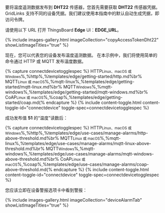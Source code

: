 要将温度遥测数据发布到 **DHT22** 传感器，您首先需要获取 **DHT22** 传感器凭据。
GridLinks 支持不同的设备凭据。我们建议使用本指南中的默认自动生成凭据，即访问令牌。

请使用以下 URL 打开 ThingsBoard **Edge** UI：**EDGE_URL**。

{% include images-gallery.html imageCollection="copyAccessTokenDht22" showListImageTitles="true" %}

现在，您可以代表您的设备发布温度遥测数据。
在本示例中，我们将使用简单的命令通过 HTTP 或 MQTT 发布温度数据。

{% capture connectdevicetogglespec %}
HTTP<small>Linux、macOS 或 Windows</small>%,%http%,%templates/edge/getting-started/http.md%br%
MQTT<small>Linux 或 macOS</small>%,%mqtt-linux%,%templates/edge/getting-started/mqtt-linux.md%br%
MQTT<small>Windows</small>%,%mqtt-windows%,%templates/edge/getting-started/mqtt-windows.md%br%
CoAP<small>Linux 或 macOS</small>%,%coap%,%templates/edge/getting-started/coap.md{% endcapture %}
{% include content-toggle.html content-toggle-id="connectdevice" toggle-spec=connectdevicetogglespec %}

成功发布值 **51** 的“温度”读数后：

{% capture connectdevicetogglespec %}
HTTP<small>Linux、macOS 或 Windows</small>%,%http%,%templates/edge/use-cases/manage-alarms/http-above-threshold.md%br%
MQTT<small>Linux 或 macOS</small>%,%mqtt-linux%,%templates/edge/use-cases/manage-alarms/mqtt-linux-above-threshold.md%br%
MQTT<small>Windows</small>%,%mqtt-windows%,%templates/edge/use-cases/manage-alarms/mqtt-windows-above-threshold.md%br%
CoAP<small>Linux 或 macOS</small>%,%coap%,%templates/edge/use-cases/manage-alarms/coap-above-threshold.md{% endcapture %}
{% include content-toggle.html content-toggle-id="connectdevice" toggle-spec=connectdevicetogglespec %}

您应该立即在设备警报选项卡中看到警报：

{% include images-gallery.html imageCollection="deviceAlarmTab" showListImageTitles="true" %}